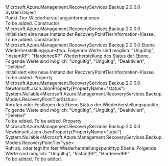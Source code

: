 <Type Name="RecoveryPointTierInformation" FullName="Microsoft.Azure.Management.RecoveryServices.Backup.Models.RecoveryPointTierInformation">
  <TypeSignature Language="C#" Value="public class RecoveryPointTierInformation" />
  <TypeSignature Language="ILAsm" Value=".class public auto ansi beforefieldinit RecoveryPointTierInformation extends System.Object" />
  <TypeSignature Language="DocId" Value="T:Microsoft.Azure.Management.RecoveryServices.Backup.Models.RecoveryPointTierInformation" />
  <TypeSignature Language="VB.NET" Value="Public Class RecoveryPointTierInformation" />
  <TypeSignature Language="F#" Value="type RecoveryPointTierInformation = class" />
  <AssemblyInfo>
    <AssemblyName>Microsoft.Azure.Management.RecoveryServices.Backup</AssemblyName>
    <AssemblyVersion>2.0.0.0</AssemblyVersion>
  </AssemblyInfo>
  <Base>
    <BaseTypeName>System.Object</BaseTypeName>
  </Base>
  <Interfaces />
  <Docs>
    <summary>
            Punkt-Tier-Wiederherstellungsinformationen.
            </summary>
    <remarks>To be added.</remarks>
  </Docs>
  <Members>
    <Member MemberName=".ctor">
      <MemberSignature Language="C#" Value="public RecoveryPointTierInformation ();" />
      <MemberSignature Language="ILAsm" Value=".method public hidebysig specialname rtspecialname instance void .ctor() cil managed" />
      <MemberSignature Language="DocId" Value="M:Microsoft.Azure.Management.RecoveryServices.Backup.Models.RecoveryPointTierInformation.#ctor" />
      <MemberSignature Language="VB.NET" Value="Public Sub New ()" />
      <MemberType>Constructor</MemberType>
      <AssemblyInfo>
        <AssemblyName>Microsoft.Azure.Management.RecoveryServices.Backup</AssemblyName>
        <AssemblyVersion>2.0.0.0</AssemblyVersion>
      </AssemblyInfo>
      <Parameters />
      <Docs>
        <summary>
            Initialisiert eine neue Instanz der RecoveryPointTierInformation-Klasse.
            </summary>
        <remarks>To be added.</remarks>
      </Docs>
    </Member>
    <Member MemberName=".ctor">
      <MemberSignature Language="C#" Value="public RecoveryPointTierInformation (Nullable&lt;Microsoft.Azure.Management.RecoveryServices.Backup.Models.RecoveryPointTierType&gt; type = null, Nullable&lt;Microsoft.Azure.Management.RecoveryServices.Backup.Models.RecoveryPointTierStatus&gt; status = null);" />
      <MemberSignature Language="ILAsm" Value=".method public hidebysig specialname rtspecialname instance void .ctor(valuetype System.Nullable`1&lt;valuetype Microsoft.Azure.Management.RecoveryServices.Backup.Models.RecoveryPointTierType&gt; type, valuetype System.Nullable`1&lt;valuetype Microsoft.Azure.Management.RecoveryServices.Backup.Models.RecoveryPointTierStatus&gt; status) cil managed" />
      <MemberSignature Language="DocId" Value="M:Microsoft.Azure.Management.RecoveryServices.Backup.Models.RecoveryPointTierInformation.#ctor(System.Nullable{Microsoft.Azure.Management.RecoveryServices.Backup.Models.RecoveryPointTierType},System.Nullable{Microsoft.Azure.Management.RecoveryServices.Backup.Models.RecoveryPointTierStatus})" />
      <MemberSignature Language="VB.NET" Value="Public Sub New (Optional type As Nullable(Of RecoveryPointTierType) = null, Optional status As Nullable(Of RecoveryPointTierStatus) = null)" />
      <MemberSignature Language="F#" Value="new Microsoft.Azure.Management.RecoveryServices.Backup.Models.RecoveryPointTierInformation : Nullable&lt;Microsoft.Azure.Management.RecoveryServices.Backup.Models.RecoveryPointTierType&gt; * Nullable&lt;Microsoft.Azure.Management.RecoveryServices.Backup.Models.RecoveryPointTierStatus&gt; -&gt; Microsoft.Azure.Management.RecoveryServices.Backup.Models.RecoveryPointTierInformation" Usage="new Microsoft.Azure.Management.RecoveryServices.Backup.Models.RecoveryPointTierInformation (type, status)" />
      <MemberType>Constructor</MemberType>
      <AssemblyInfo>
        <AssemblyName>Microsoft.Azure.Management.RecoveryServices.Backup</AssemblyName>
        <AssemblyVersion>2.0.0.0</AssemblyVersion>
      </AssemblyInfo>
      <Parameters>
        <Parameter Name="type" Type="System.Nullable&lt;Microsoft.Azure.Management.RecoveryServices.Backup.Models.RecoveryPointTierType&gt;" />
        <Parameter Name="status" Type="System.Nullable&lt;Microsoft.Azure.Management.RecoveryServices.Backup.Models.RecoveryPointTierStatus&gt;" />
      </Parameters>
      <Docs>
        <param name="type">Ebene Wiederherstellungspunkttyp. Folgende Werte sind möglich: "Ungültig", "InstantRP", "HardenedRP"</param>
        <param name="status">Wiederherstellung des Status der Ebene. Folgende Werte sind möglich: "Ungültig", "Ungültig", "Deaktiviert", "Deleted"</param>
        <summary>
            Initialisiert eine neue Instanz der RecoveryPointTierInformation-Klasse.
            </summary>
        <remarks>To be added.</remarks>
      </Docs>
    </Member>
    <Member MemberName="Status">
      <MemberSignature Language="C#" Value="public Nullable&lt;Microsoft.Azure.Management.RecoveryServices.Backup.Models.RecoveryPointTierStatus&gt; Status { get; set; }" />
      <MemberSignature Language="ILAsm" Value=".property instance valuetype System.Nullable`1&lt;valuetype Microsoft.Azure.Management.RecoveryServices.Backup.Models.RecoveryPointTierStatus&gt; Status" />
      <MemberSignature Language="DocId" Value="P:Microsoft.Azure.Management.RecoveryServices.Backup.Models.RecoveryPointTierInformation.Status" />
      <MemberSignature Language="VB.NET" Value="Public Property Status As Nullable(Of RecoveryPointTierStatus)" />
      <MemberSignature Language="F#" Value="member this.Status : Nullable&lt;Microsoft.Azure.Management.RecoveryServices.Backup.Models.RecoveryPointTierStatus&gt; with get, set" Usage="Microsoft.Azure.Management.RecoveryServices.Backup.Models.RecoveryPointTierInformation.Status" />
      <MemberType>Property</MemberType>
      <AssemblyInfo>
        <AssemblyName>Microsoft.Azure.Management.RecoveryServices.Backup</AssemblyName>
        <AssemblyVersion>2.0.0.0</AssemblyVersion>
      </AssemblyInfo>
      <Attributes>
        <Attribute>
          <AttributeName>Newtonsoft.Json.JsonProperty(PropertyName="status")</AttributeName>
        </Attribute>
      </Attributes>
      <ReturnValue>
        <ReturnType>System.Nullable&lt;Microsoft.Azure.Management.RecoveryServices.Backup.Models.RecoveryPointTierStatus&gt;</ReturnType>
      </ReturnValue>
      <Docs>
        <summary>
            Abrufen oder Festlegen des Ebene Status der Wiederherstellungspunkte. Folgende Werte sind möglich: "Ungültig", "Ungültig", "Deaktiviert", "Deleted"
            </summary>
        <value>To be added.</value>
        <remarks>To be added.</remarks>
      </Docs>
    </Member>
    <Member MemberName="Type">
      <MemberSignature Language="C#" Value="public Nullable&lt;Microsoft.Azure.Management.RecoveryServices.Backup.Models.RecoveryPointTierType&gt; Type { get; set; }" />
      <MemberSignature Language="ILAsm" Value=".property instance valuetype System.Nullable`1&lt;valuetype Microsoft.Azure.Management.RecoveryServices.Backup.Models.RecoveryPointTierType&gt; Type" />
      <MemberSignature Language="DocId" Value="P:Microsoft.Azure.Management.RecoveryServices.Backup.Models.RecoveryPointTierInformation.Type" />
      <MemberSignature Language="VB.NET" Value="Public Property Type As Nullable(Of RecoveryPointTierType)" />
      <MemberSignature Language="F#" Value="member this.Type : Nullable&lt;Microsoft.Azure.Management.RecoveryServices.Backup.Models.RecoveryPointTierType&gt; with get, set" Usage="Microsoft.Azure.Management.RecoveryServices.Backup.Models.RecoveryPointTierInformation.Type" />
      <MemberType>Property</MemberType>
      <AssemblyInfo>
        <AssemblyName>Microsoft.Azure.Management.RecoveryServices.Backup</AssemblyName>
        <AssemblyVersion>2.0.0.0</AssemblyVersion>
      </AssemblyInfo>
      <Attributes>
        <Attribute>
          <AttributeName>Newtonsoft.Json.JsonProperty(PropertyName="type")</AttributeName>
        </Attribute>
      </Attributes>
      <ReturnValue>
        <ReturnType>System.Nullable&lt;Microsoft.Azure.Management.RecoveryServices.Backup.Models.RecoveryPointTierType&gt;</ReturnType>
      </ReturnValue>
      <Docs>
        <summary>
            Ruft ab, oder legt ihn fest Wiederherstellungspunkttyp Ebene. Folgende Werte sind möglich: "Ungültig", "InstantRP", "HardenedRP"
            </summary>
        <value>To be added.</value>
        <remarks>To be added.</remarks>
      </Docs>
    </Member>
  </Members>
</Type>